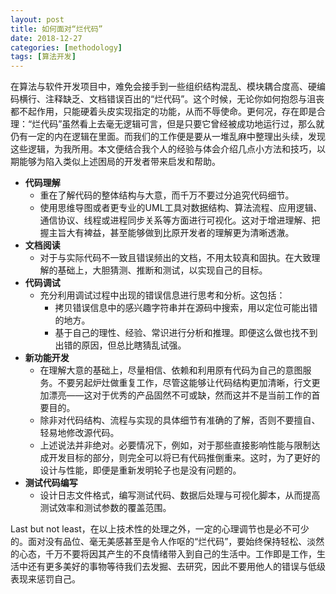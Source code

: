 ```yaml
---
layout: post
title: 如何面对“烂代码”
date: 2018-12-27
categories: [methodology]
tags: [算法开发]
---
```


在算法与软件开发项目中，难免会接手到一些组织结构混乱、模块耦合度高、硬编码横行、注释缺乏、文档错误百出的“烂代码”。这个时候，无论你如何抱怨与沮丧都不起作用，只能硬着头皮实现指定的功能，从而不辱使命。更何况，存在即是合理：“烂代码”虽然看上去毫无逻辑可言，但是只要它曾经被成功地运行过，那么就仍有一定的内在逻辑在里面。而我们的工作便是要从一堆乱麻中整理出头续，发现这些逻辑，为我所用。本文便结合我个人的经验与体会介绍几点小方法和技巧，以期能够为陷入类似上述困局的开发者带来启发和帮助。

-   **代码理解** 
    -   重在了解代码的整体结构与大意，而千万不要过分追究代码细节。
    -   使用思维导图或者更专业的UML工具对数据结构、算法流程、应用逻辑、通信协议、线程或进程同步关系等方面进行可视化。这对于增进理解、把握主旨大有裨益，甚至能够做到比原开发者的理解更为清晰透澈。
-   **文档阅读** 
    -   对于与实际代码不一致且错误频出的文档，不用太较真和固执。在大致理解的基础上，大胆猜测、推断和测试，以实现自己的目标。
-   **代码调试** 
    -   充分利用调试过程中出现的错误信息进行思考和分析。这包括：
        -   拷贝错误信息中的感兴趣字符串并在源码中搜索，用以定位可能出错的地方。
        -   基于自己的理性、经验、常识进行分析和推理。即便这么做也找不到出错的原因，但总比瞎猜乱试强。
-   **新功能开发** 
    -   在理解大意的基础上，尽量相信、依赖和利用原有代码为自己的意图服务。不要另起炉灶做重复工作，尽管这能够让代码结构更加清晰，行文更加漂亮——这对于优秀的产品固然不可或缺，然而这并不是当前工作的首要目的。
    -   除非对代码结构、流程与实现的具体细节有准确的了解，否则不要擅自、轻易地修改源代码。
    -   上述说法并非绝对。必要情况下，例如，对于那些直接影响性能与限制达成开发目标的部分，则完全可以将已有代码推倒重来。这时，为了更好的设计与性能，即便是重新发明轮子也是没有问题的。
-   **测试代码编写** 
    -   设计日志文件格式，编写测试代码、数据后处理与可视化脚本，从而提高测试效率和测试参数的覆盖范围。

Last but not least，在以上技术性的处理之外，一定的心理调节也是必不可少的。面对没有品位、毫无美感甚至是令人作呕的“烂代码”，要始终保持轻松、淡然的心态，千万不要将因其产生的不良情绪带入到自己的生活中。工作即是工作，生活中还有更多美好的事物等待我们去发掘、去研究，因此不要用他人的错误与低级表现来惩罚自己。
